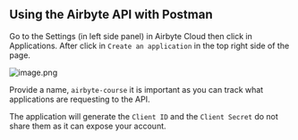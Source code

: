 ## Using the Airbyte API with Postman

Go to the Settings (in left side panel) in Airbyte Cloud then click in Applications. After click in `Create an application` in the top right side of the page.

![image.png](Using%20Airbyte%20Platform%20APIs%20to%20Build%20Data%20Pipeline%201581b3df260c80dca55fc3b4eaeb82dc/image.png)

Provide a name, `airbyte-course` it is important as you can track what applications are requesting to the API.

The application will generate the `Client ID` and the `Client Secret` do not share them as it can expose your account.

